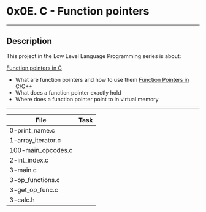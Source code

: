 # 0x0E. C - Function pointers
---
## Description

This project in the Low Level Language Programming series is about:

[Function pointers in C](https://www.geeksforgeeks.org/function-pointer-in-c/)
* What are function pointers and how to use them
[Function Pointers in C/C++](https://www.youtube.com/watch?v=ynYtgGUNelE)
* What does a function pointer exactly hold
* Where does a function pointer point to in virtual memory

---
File|Task
---|---
0-print_name.c |
1-array_iterator.c |
100-main_opcodes.c |
2-int_index.c |
3-main.c |
3-op_functions.c |
3-get_op_func.c |
3-calc.h |

